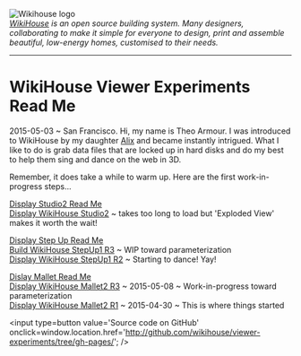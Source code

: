 ![Wikihouse logo]( http://avatars3.githubusercontent.com/u/4091108?v=3&s=300 )  
_[WikiHouse]( http://www.wikihouse.cc/ ) is an open source building system. Many designers, collaborating to make it simple for everyone to design, print and assemble beautiful, low-energy homes, customised to their needs._
***
WikiHouse Viewer Experiments Read Me
===

<span style=display:none; >[View as web page]( http://wikihouse.github.io/viewer-experiments/index.html "view the files as apps." ) </span>  

2015-05-03 ~ San Francisco. Hi, my name is Theo Armour. I was introduced to WikiHouse by my daughter [Alix]( http://nimblescooters.com/about-us/ ) and became instantly intrigued.
What I like to do is grab data files that are locked up in hard disks and do my best to help them sing and dance on the web in 3D.

Remember, it does take a while to warm up. Here are the first work-in-progress steps... 

[Display Studio2 Read Me]( http://wikihouse.github.io/viewer-experiments/display-wikihouse-studio2/ )  
[Display WikiHouse Studio2]( http://wikihouse.github.io/viewer-experiments/display-wikihouse-studio2/latest/index.html ) ~ takes too long to load but 'Exploded View' makes it worth the wait!  


[Display Step Up Read Me]( http://wikihouse.github.io/viewer-experiments/display-wikihouse-stepup1/ )  
[Build WikiHouse StepUp1 R3]( http://wikihouse.github.io/viewer-experiments/display-wikihouse-stepup1/build-wikihouse-stepup1-r3.html )
~ WIP toward parameterization  
[Display WikiHouse StepUp1 R2]( http://wikihouse.github.io/viewer-experiments/display-wikihouse-stepup1/display-wikihouse-stepup1-r2.html )
~ Starting to dance! Yay!  


[Dislay Mallet Read Me]( http://wikihouse.github.io/viewer-experiments/display-wikihouse-mallet2/ )  
[Display WikiHouse Mallet2 R3]( http://wikihouse.github.io/viewer-experiments/display-wikihouse-mallet2/build-wikihouse-mallet2-r3.html ) ~ 2015-05-08 ~ Work-in-progress toward parameterization    
[Display WikiHouse Mallet2 R1]( http://wikihouse.github.io/viewer-experiments/display-wikihouse-mallet2/display-wikihouse-mallet1-r1.html ) 
~ 2015-04-30 ~ This is where things started  


<input type=button value='Source code on GitHub' onclick=window.location.href='http://github.com/wikihouse/viewer-experiments/tree/gh-pages/'; />
